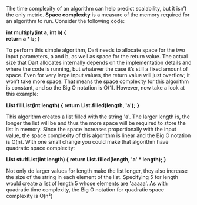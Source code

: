 The time complexity of an algorithm can help predict scalability, but it isn’t the only 
metric. **Space complexity** is a measure of the memory required for an algorithm to 
run.
Consider the following code:


**int multiply(int a, int b) {**<br>
 **return a * b;**
**}**



To perform this simple algorithm, Dart needs to allocate space for the two input 
parameters, a and b, as well as space for the return value. The actual size that Dart 
allocates internally depends on the implementation details and where the code is 
running, but whatever the case it’s still a fixed amount of space. Even for very large 
input values, the return value will just overflow; it won’t take more space. That 
means the space complexity for this algorithm is constant, and so the Big O 
notation is O(1).
However, now take a look at this example:

**List<String> fillList(int length) {**
 **return List.filled(length, 'a');**
**}**


This algorithm creates a list filled with the string 'a'. The larger length is, the 
longer the list will be and thus the more space will be required to store the list in 
memory. Since the space increases proportionally with the input value, the space 
complexity of this algorithm is linear and the Big O notation is O(n).
With one small change you could make that algorithm have quadratic space 
complexity:


**List<String> stuffList(int length) {**
 **return List.filled(length, 'a' * length);**
**}**


Not only do larger values for length make the list longer, they also increase the size 
of the string in each element of the list. Specifying 5 for length would create a list of 
length 5 whose elements are 'aaaaa'. As with quadratic time complexity, the Big O 
notation for quadratic space complexity is O(n²)